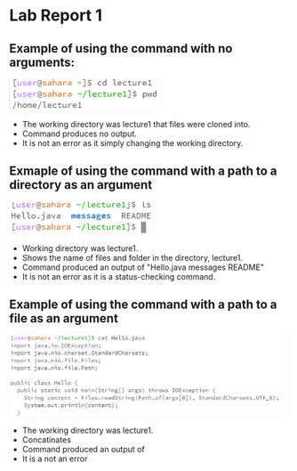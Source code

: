 # Lab Report 1
## **Example of using the command with no arguments:**
![Image](cd.PNG)
- The working directory was lecture1 that files were cloned into.
- Command produces no output.
- It is not an error as it simply changing the working directory.
  
## __Exmaple of using the command with a path to a directory as an argument__
![Image](ls.PNG)
- Working directory was lecture1.
- Shows the name of files and folder in the directory, lecture1.
- Command produced an output of "Hello.java messages README"
- It is not an error as it is a status-checking command.

## **Example of using the command with a path to a file as an argument**
![Image](cat.PNG)
- The working directory was lecture1.
- Concatinates
- Command produced an output of
- It is a not an error
